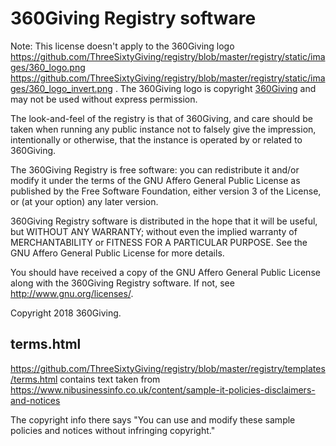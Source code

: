 360Giving Registry software
===========================

Note: This license doesn't apply to the 360Giving logo
https://github.com/ThreeSixtyGiving/registry/blob/master/registry/static/images/360_logo.png
https://github.com/ThreeSixtyGiving/registry/blob/master/registry/static/images/360_logo_invert.png
. The 360Giving logo is copyright [360Giving](http://threesixtygiving.org) and
may not be used without express permission. 

The look-and-feel of the registry is that of 360Giving, and care should be
taken when running any public instance not to falsely give the impression,
intentionally or otherwise, that the instance is operated by or related to
360Giving.

The 360Giving Registry is free software: you can redistribute it and/or modify
it under the terms of the GNU Affero General Public License as published by
the Free Software Foundation, either version 3 of the License, or
(at your option) any later version.

360Giving Registry software is distributed in the hope that it will be useful,
but WITHOUT ANY WARRANTY; without even the implied warranty of MERCHANTABILITY
or FITNESS FOR A PARTICULAR PURPOSE.  See the GNU Affero General Public License
for more details.

You should have received a copy of the GNU Affero General Public License along
with the 360Giving Registry software.  If not, see
<http://www.gnu.org/licenses/>.

Copyright 2018 360Giving.

## terms.html

https://github.com/ThreeSixtyGiving/registry/blob/master/registry/templates/terms.html contains text taken from https://www.nibusinessinfo.co.uk/content/sample-it-policies-disclaimers-and-notices

The copyright info there says "You can use and modify these sample policies and notices without infringing copyright."


